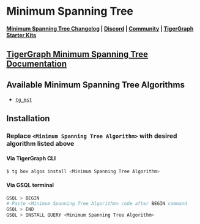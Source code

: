 
# Minimum Spanning Tree

#### [Minimum Spanning Tree Changelog](https://github.com/karimsaraipour/gsql-graph-algorithms/tree/algorithm-folder-restructure/algorithms/Path/minimum_spanning_tree/CHANGELOG.md) | [Discord](https://discord.gg/vFbmPyvJJN) | [Community](https://community.tigergraph.com) | [TigerGraph Starter Kits](https://github.com/zrougamed/TigerGraph-Starter-Kits-Parser)

## [TigerGraph Minimum Spanning Tree Documentation](https://docs.tigergraph.com/tigergraph-platform-overview/graph-algorithm-library#minimum-spanning-tree-mst)

## Available Minimum Spanning Tree Algorithms 

* [`tg_mst`](https://github.com/karimsaraipour/gsql-graph-algorithms/tree/algorithm-folder-restructure/algorithms/Path/minimum_spanning_tree/tg_mst.gsql)

## Installation 

### Replace `<Minimum Spanning Tree Algorithm>` with desired algorithm listed above 

#### Via TigerGraph CLI

```bash
$ tg box algos install <Minimum Spanning Tree Algorithm>
```

#### Via GSQL terminal

```bash
GSQL > BEGIN
# Paste <Minimum Spanning Tree Algorithm> code after BEGIN command
GSQL > END 
GSQL > INSTALL QUERY <Minimum Spanning Tree Algorithm>
```